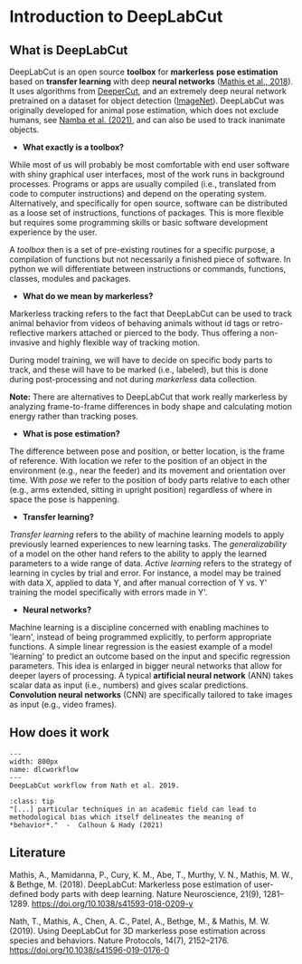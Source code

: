# Introduction to DeepLabCut

## What is DeepLabCut

DeepLabCut is an open source **toolbox** for **markerless** **pose estimation** based on **transfer learning** with deep **neural networks** ([Mathis et al., 2018](https://www.nature.com/articles/s41593-018-0209-y)). It uses algorithms from [DeeperCut](https://link.springer.com/chapter/10.1007/978-3-319-46466-4_3), and an extremely deep neural network pretrained on a dataset for object detection ([ImageNet](https://openaccess.thecvf.com/content_cvpr_2016/html/He_Deep_Residual_Learning_CVPR_2016_paper.html)). DeepLabCut was originally developed for animal pose estimation, which does not exclude humans, see [Namba et al. (2021)](https://www.nature.com/articles/s41598-021-83077-4), and can also be used to track inanimate objects.

* **What exactly is a toolbox?**

While most of us will probably be most comfortable with end user software with shiny graphical user interfaces, most of the work runs in background processes. Programs or apps are usually compiled (i.e., translated from code to computer instructions) and depend on the operating system. Alternatively, and specifically for open source, software can be distributed as a loose set of instructions, functions of packages. This is more flexible but requires some programming skills or basic software development experience by the user.

A *toolbox* then is a set of pre-existing routines for a specific purpose, a compilation of functions but not necessarily a finished piece of software. In python we will differentiate between instructions or commands, functions, classes, modules and packages.

* **What do we mean by markerless?**

Markerless tracking refers to the fact that DeepLabCut can be used to track animal behavior from videos of behaving animals without id tags or retro-reflective markers attached or pierced to the body. Thus offering a non-invasive and highly flexible way of tracking motion.

During model training, we will have to decide on specific body parts to track, and these will have to be marked (i.e., labeled), but this is done during post-processing and not during *markerless* data collection.

**Note:** There are alternatives to DeepLabCut that work really markerless by analyzing frame-to-frame differences in body shape and calculating motion energy rather than tracking poses.

* **What is pose estimation?**

The difference between pose and position, or better location, is the frame of reference. With location we refer to the position of an object in the environment (e.g., near the feeder) and its movement and orientation over time. With *pose* we refer to the position of body parts relative to each other (e.g., arms extended, sitting in upright position) regardless of where in space the pose is happening.

* **Transfer learning?**  

*Transfer learning* refers to the ability of machine learning models to apply previously learned experiences to new learning tasks. The *generalizability* of a model on the other hand refers to the ability to apply the learned parameters to a wide range of data. *Active learning* refers to the strategy of learning in cycles by trial and error. For instance, a model may be trained with data X, applied to data Y, and after manual correction of Y vs. Y' training the model specifically with errors made in Y'.

* **Neural networks?**  

Machine learning is a discipline concerned with enabling machines to 'learn', instead of being programmed explicitly, to perform appropriate functions. A simple linear regression is the easiest example of a model 'learning' to predict an outcome based on the input and specific regression parameters. This idea is enlarged in bigger neural networks that allow for deeper layers of processing. A typical **artificial neural network** (ANN) takes scalar data as input (i.e., numbers) and gives scalar predictions. **Convolution neural networks** (CNN) are specifically tailored to take images as input (e.g., video frames).

## How does it work

```{figure} content/dlcworkflow.png
---
width: 800px
name: dlcworkflow
---
DeepLabCut workflow from Nath et al. 2019.
```

```{admonition} Note: Tracking is not Behavior
:class: tip
"[...] particular techniques in an academic field can lead to methodological bias which itself delineates the meaning of *behavior*."  -  Calhoun & Hady (2021)
```

## Literature

Mathis, A., Mamidanna, P., Cury, K. M., Abe, T., Murthy, V. N., Mathis, M. W., & Bethge, M. (2018). DeepLabCut: Markerless pose estimation of user-defined body parts with deep learning. Nature Neuroscience, 21(9), 1281–1289. <https://doi.org/10.1038/s41593-018-0209-y>

Nath, T., Mathis, A., Chen, A. C., Patel, A., Bethge, M., & Mathis, M. W. (2019). Using DeepLabCut for 3D markerless pose estimation across species and behaviors. Nature Protocols, 14(7), 2152–2176. <https://doi.org/10.1038/s41596-019-0176-0>
